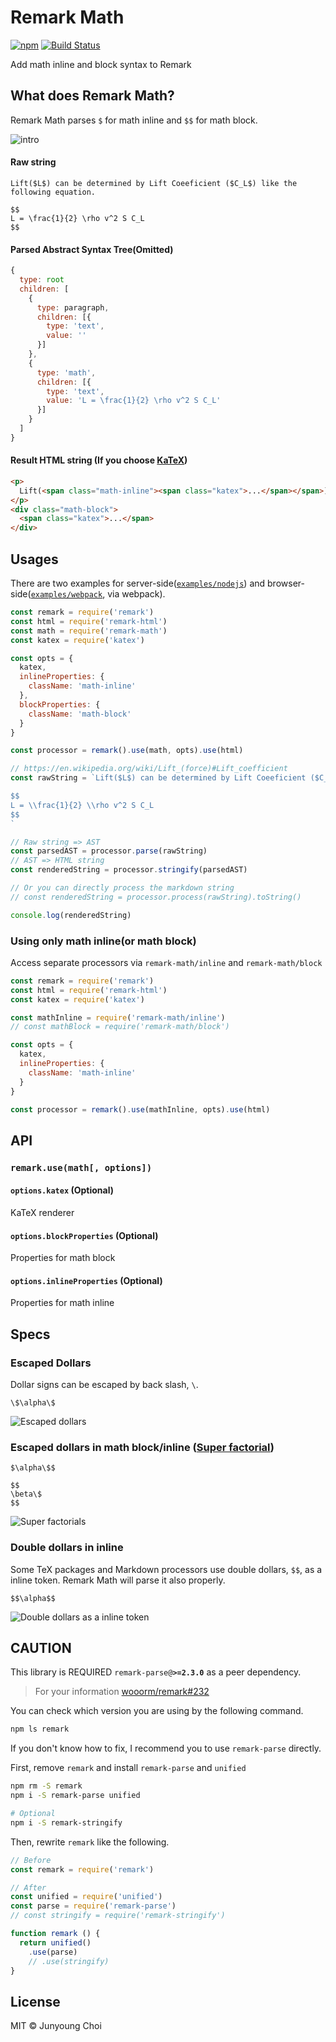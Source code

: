 # Remark Math

[![npm](https://img.shields.io/npm/v/remark-math.svg)](https://www.npmjs.com/package/remark-math)
[![Build Status](https://travis-ci.org/Rokt33r/remark-math.svg?branch=master)](https://travis-ci.org/Rokt33r/remark-math)

Add math inline and block syntax to Remark

## What does Remark Math?

Remark Math parses `$` for math inline and `$$` for math block.

![intro](resources/intro.png)

#### Raw string

```
Lift($L$) can be determined by Lift Coeeficient ($C_L$) like the following equation.

$$
L = \frac{1}{2} \rho v^2 S C_L
$$
```

#### Parsed Abstract Syntax Tree(Omitted)

```js
{
  type: root
  children: [
    {
      type: paragraph,
      children: [{
        type: 'text',
        value: ''
      }]
    },
    {
      type: 'math',
      children: [{
        type: 'text',
        value: 'L = \frac{1}{2} \rho v^2 S C_L'
      }]
    }
  ]
}
```

#### Result HTML string (If you choose [KaTeX][katex])

```html
<p>
  Lift(<span class="math-inline"><span class="katex">...</span></span>) can be determined by Lift Coeeficient (<span class="math-inline"><span class="katex">...</span></span>) like the following equation.
</p>
<div class="math-block">
  <span class="katex">...</span>
</div>
```

## Usages

There are two examples for server-side([`examples/nodejs`](examples/nodejs)) and browser-side([`examples/webpack`](examples/webpack), via webpack).

```js
const remark = require('remark')
const html = require('remark-html')
const math = require('remark-math')
const katex = require('katex')

const opts = {
  katex,
  inlineProperties: {
    className: 'math-inline'
  },
  blockProperties: {
    className: 'math-block'
  }
}

const processor = remark().use(math, opts).use(html)

// https://en.wikipedia.org/wiki/Lift_(force)#Lift_coefficient
const rawString = `Lift($L$) can be determined by Lift Coeeficient ($C_L$) like the following equation.

$$
L = \\frac{1}{2} \\rho v^2 S C_L
$$
`

// Raw string => AST
const parsedAST = processor.parse(rawString)
// AST => HTML string
const renderedString = processor.stringify(parsedAST)

// Or you can directly process the markdown string
// const renderedString = processor.process(rawString).toString()

console.log(renderedString)
```

### Using only math inline(or math block)

Access separate processors via `remark-math/inline` and `remark-math/block`

```js
const remark = require('remark')
const html = require('remark-html')
const katex = require('katex')

const mathInline = require('remark-math/inline')
// const mathBlock = require('remark-math/block')

const opts = {
  katex,
  inlineProperties: {
    className: 'math-inline'
  }
}

const processor = remark().use(mathInline, opts).use(html)
```

## API

### `remark.use(math[, options])`

#### `options.katex` (Optional)

KaTeX renderer

#### `options.blockProperties` (Optional)

Properties for math block

#### `options.inlineProperties` (Optional)

Properties for math inline

## Specs

### Escaped Dollars

Dollar signs can be escaped by back slash, `\`.

```
\$\alpha\$
```

![Escaped dollars](resources/escaped-dollars.png)

### Escaped dollars in math block/inline ([Super factorial](https://en.wikipedia.org/wiki/Factorial#Superfactorial))

```
$\alpha\$$

$$
\beta\$
$$
```

![Super factorials](resources/super-factorial.png)

### Double dollars in inline

Some TeX packages and Markdown processors use double dollars, `$$`, as a inline token. Remark Math will parse it also properly.

```
$$\alpha$$
```

![Double dollars as a inline token](resources/double-dollars.png)


## CAUTION

This library is REQUIRED `remark-parse@`**`>=2.3.0`** as a peer dependency.

> For your information [wooorm/remark#232](https://github.com/wooorm/remark/issues/232)

You can check which version you are using by the following command.

```sh
npm ls remark
```

If you don't know how to fix, I recommend you to use `remark-parse` directly.

First, remove `remark` and install `remark-parse` and `unified`

```sh
npm rm -S remark
npm i -S remark-parse unified

# Optional
npm i -S remark-stringify
```

Then, rewrite `remark` like the following.

```js
// Before
const remark = require('remark')

// After
const unified = require('unified')
const parse = require('remark-parse')
// const stringify = require('remark-stringify')

function remark () {
  return unified()
    .use(parse)
    // .use(stringify)
}
```

## License

MIT © Junyoung Choi

[katex]: https://github.com/Khan/KaTeX
